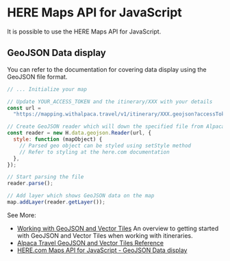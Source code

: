 [//]: # "Title: HERE Maps API for JavaScript"
[//]: # "Weight: 4"

# HERE Maps API for JavaScript

It is possible to use the HERE Maps API for JavaScript.

## GeoJSON Data display

You can refer to the documentation for covering data display using the GeoJSON
file format.

```javascript
// ... Initialize your map

// Update YOUR_ACCESS_TOKEN and the itinerary/XXX with your details
const url =
  "https://mapping.withalpaca.travel/v1/itinerary/XXX.geojson?accessToken=YOUR_ACCESS_TOKEN";

// Create GeoJSON reader which will down the specified file from Alpaca Travel
const reader = new H.data.geojson.Reader(url, {
  style: function (mapObject) {
    // Parsed geo object can be styled using setStyle method
    // Refer to styling at the here.com documentation
  },
});

// Start parsing the file
reader.parse();

// Add layer which shows GeoJSON data on the map
map.addLayer(reader.getLayer());
```

See More:

- [Working with GeoJSON and Vector Tiles](/topics/itinerary/Working%20with%20GeoJSON%20and%20Vector%20Tiles/README.md)
  An overview to getting started with GeoJSON and Vector Tiles when working with
  itineraries.
- [Alpaca Travel GeoJSON and Vector Tiles Reference](/reference/itinerary/GeoJSON%20and%20Vector%20Tiles/README.md)
- [HERE.com Maps API for JavaScript - GeoJSON Data display](https://developer.here.com/documentation/examples/maps-js/data/display-geojson-on-map)
